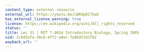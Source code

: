 ```yaml
---
content_type: external-resource
external_url: https://youtu.be/LBR4pEC7kwU
has_external_license_warning: true
license: https://en.wikipedia.org/wiki/All_rights_reserved
status: ''
title: Lec 31 | MIT 7.0014 Introductory Biology, Spring 2005
uid: 2c045afa-30c6-4ff2-a0ec-7a9b9f101f62
wayback_url: ''
---
```

